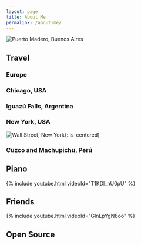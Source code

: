 ```yaml
---
layout: page
title: About Me
permalink: /about-me/
---
```


![Puerto Madero, Buenos Aires](https://upload.wikimedia.org/wikipedia/commons/thumb/c/c8/Buenos_Aires%2C_Puerto_Madero.jpg/1104px-Buenos_Aires%2C_Puerto_Madero.jpg)

## Travel

### Europe

### Chicago, USA

### Iguazú Falls, Argentina

### New York, USA

![Wall Street, New York](https://scontent-gru2-2.xx.fbcdn.net/v/t31.0-8/15800790_10211455960134111_3306919316352222283_o.jpg?oh=3b2583ff1d0cb9cdfa5b94572a65919a&oe=5999EB11){:.is-centered}

### Cuzco and Machupichu, Perú

## Piano

{% include youtube.html videoId="T1KDl_nU0pU" %}

## Friends

{% include youtube.html videoId="GlnLpYgN8oo" %}

## Open Source

<!--<github-repo-list>
  <div class="loading">
    <div class="loading-bar"></div>
    <div class="loading-bar"></div>
    <div class="loading-bar"></div>
    <div class="loading-bar"></div>
  </div>
</github-repo-list>-->
